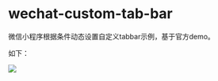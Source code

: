 # wechat-custom-tab-bar
微信小程序根据条件动态设置自定义tabbar示例，基于官方demo。

如下：

![](https://raw.githubusercontent.com/shaojiankui/wechat-custom-tab-bar/master/demo.gif)

